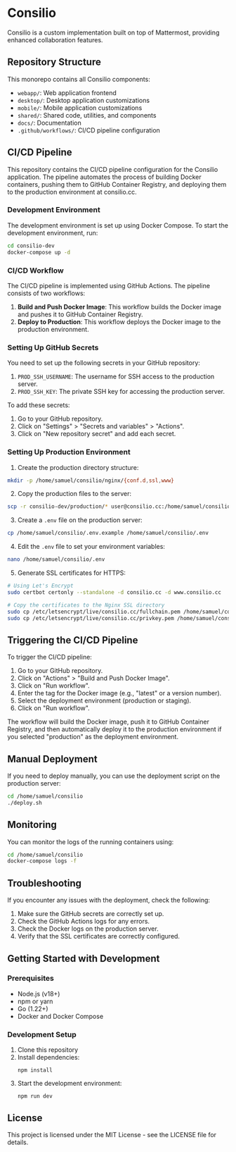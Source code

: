 # Consilio

Consilio is a custom implementation built on top of Mattermost, providing enhanced collaboration features.

## Repository Structure

This monorepo contains all Consilio components:

- `webapp/`: Web application frontend
- `desktop/`: Desktop application customizations
- `mobile/`: Mobile application customizations
- `shared/`: Shared code, utilities, and components
- `docs/`: Documentation
- `.github/workflows/`: CI/CD pipeline configuration

## CI/CD Pipeline

This repository contains the CI/CD pipeline configuration for the Consilio application. The pipeline automates the process of building Docker containers, pushing them to GitHub Container Registry, and deploying them to the production environment at consilio.cc.

### Development Environment

The development environment is set up using Docker Compose. To start the development environment, run:

```bash
cd consilio-dev
docker-compose up -d
```

### CI/CD Workflow

The CI/CD pipeline is implemented using GitHub Actions. The pipeline consists of two workflows:

1. **Build and Push Docker Image**: This workflow builds the Docker image and pushes it to GitHub Container Registry.
2. **Deploy to Production**: This workflow deploys the Docker image to the production environment.

### Setting Up GitHub Secrets

You need to set up the following secrets in your GitHub repository:

1. `PROD_SSH_USERNAME`: The username for SSH access to the production server.
2. `PROD_SSH_KEY`: The private SSH key for accessing the production server.

To add these secrets:
1. Go to your GitHub repository.
2. Click on "Settings" > "Secrets and variables" > "Actions".
3. Click on "New repository secret" and add each secret.

### Setting Up Production Environment

1. Create the production directory structure:

```bash
mkdir -p /home/samuel/consilio/nginx/{conf.d,ssl,www}
```

2. Copy the production files to the server:

```bash
scp -r consilio-dev/production/* user@consilio.cc:/home/samuel/consilio/
```

3. Create a `.env` file on the production server:

```bash
cp /home/samuel/consilio/.env.example /home/samuel/consilio/.env
```

4. Edit the `.env` file to set your environment variables:

```bash
nano /home/samuel/consilio/.env
```

5. Generate SSL certificates for HTTPS:

```bash
# Using Let's Encrypt
sudo certbot certonly --standalone -d consilio.cc -d www.consilio.cc

# Copy the certificates to the Nginx SSL directory
sudo cp /etc/letsencrypt/live/consilio.cc/fullchain.pem /home/samuel/consilio/nginx/ssl/consilio.cc.crt
sudo cp /etc/letsencrypt/live/consilio.cc/privkey.pem /home/samuel/consilio/nginx/ssl/consilio.cc.key
```

## Triggering the CI/CD Pipeline

To trigger the CI/CD pipeline:

1. Go to your GitHub repository.
2. Click on "Actions" > "Build and Push Docker Image".
3. Click on "Run workflow".
4. Enter the tag for the Docker image (e.g., "latest" or a version number).
5. Select the deployment environment (production or staging).
6. Click on "Run workflow".

The workflow will build the Docker image, push it to GitHub Container Registry, and then automatically deploy it to the production environment if you selected "production" as the deployment environment.

## Manual Deployment

If you need to deploy manually, you can use the deployment script on the production server:

```bash
cd /home/samuel/consilio
./deploy.sh
```

## Monitoring

You can monitor the logs of the running containers using:

```bash
cd /home/samuel/consilio
docker-compose logs -f
```

## Troubleshooting

If you encounter any issues with the deployment, check the following:

1. Make sure the GitHub secrets are correctly set up.
2. Check the GitHub Actions logs for any errors.
3. Check the Docker logs on the production server.
4. Verify that the SSL certificates are correctly configured.

## Getting Started with Development

### Prerequisites

- Node.js (v18+)
- npm or yarn
- Go (1.22+)
- Docker and Docker Compose

### Development Setup

1. Clone this repository
2. Install dependencies:
   ```
   npm install
   ```
3. Start the development environment:
   ```
   npm run dev
   ```

## License

This project is licensed under the MIT License - see the LICENSE file for details.
